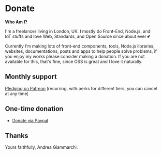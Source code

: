 # Donate

**Who Am I?**

I'm a freelancer living in London, UK.
I mostly do Front-End, Node.js, and IoT stuffs and love Web, Standards, and Open Source since about ever 💕

Currently I'm making lots of front-end components, tools, Node.js libraries, websites, documentations, posts and apps to help people solve problems, if you enjoy my works please consider making a donation. If you are not available for this, that's fine, since OSS is great and I love it naturally.

## Monthly support

[Pledging on Patreon](https://www.patreon.com/webreflection) (recurring, with perks for different tiers, you can cancel at any time)

## One-time donation

- [Donate via Paypal](https://www.paypal.me/webreflection)

## Thanks

Yours faithfully, Andrea Giammarchi.
